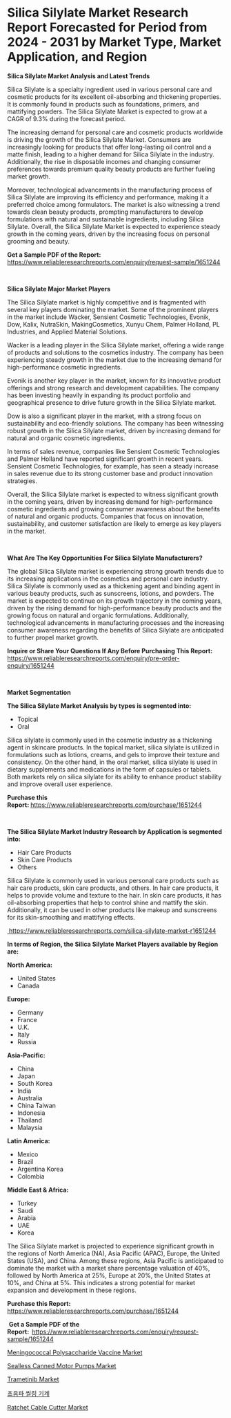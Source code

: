 <p><h1>Silica Silylate Market Research Report Forecasted for Period from 2024 -  2031 by Market Type, Market Application, and Region</h1></p><p><strong>Silica Silylate Market Analysis and Latest Trends</strong></p>
<p><p>Silica Silylate is a specialty ingredient used in various personal care and cosmetic products for its excellent oil-absorbing and thickening properties. It is commonly found in products such as foundations, primers, and mattifying powders. The Silica Silylate Market is expected to grow at a CAGR of 9.3% during the forecast period.</p><p>The increasing demand for personal care and cosmetic products worldwide is driving the growth of the Silica Silylate Market. Consumers are increasingly looking for products that offer long-lasting oil control and a matte finish, leading to a higher demand for Silica Silylate in the industry. Additionally, the rise in disposable incomes and changing consumer preferences towards premium quality beauty products are further fueling market growth.</p><p>Moreover, technological advancements in the manufacturing process of Silica Silylate are improving its efficiency and performance, making it a preferred choice among formulators. The market is also witnessing a trend towards clean beauty products, prompting manufacturers to develop formulations with natural and sustainable ingredients, including Silica Silylate. Overall, the Silica Silylate Market is expected to experience steady growth in the coming years, driven by the increasing focus on personal grooming and beauty.</p></p>
<p><strong>Get a Sample PDF of the Report:&nbsp;</strong> <a href="https://www.reliableresearchreports.com/enquiry/request-sample/1651244">https://www.reliableresearchreports.com/enquiry/request-sample/1651244</a></p>
<p>&nbsp;</p>
<p><strong>Silica Silylate Major Market Players</strong></p>
<p><p>The Silica Silylate market is highly competitive and is fragmented with several key players dominating the market. Some of the prominent players in the market include Wacker, Sensient Cosmetic Technologies, Evonik, Dow, Kalix, NutraSkin, MakingCosmetics, Xunyu Chem, Palmer Holland, PL Industries, and Applied Material Solutions.</p><p>Wacker is a leading player in the Silica Silylate market, offering a wide range of products and solutions to the cosmetics industry. The company has been experiencing steady growth in the market due to the increasing demand for high-performance cosmetic ingredients.</p><p>Evonik is another key player in the market, known for its innovative product offerings and strong research and development capabilities. The company has been investing heavily in expanding its product portfolio and geographical presence to drive future growth in the Silica Silylate market.</p><p>Dow is also a significant player in the market, with a strong focus on sustainability and eco-friendly solutions. The company has been witnessing robust growth in the Silica Silylate market, driven by increasing demand for natural and organic cosmetic ingredients.</p><p>In terms of sales revenue, companies like Sensient Cosmetic Technologies and Palmer Holland have reported significant growth in recent years. Sensient Cosmetic Technologies, for example, has seen a steady increase in sales revenue due to its strong customer base and product innovation strategies.</p><p>Overall, the Silica Silylate market is expected to witness significant growth in the coming years, driven by increasing demand for high-performance cosmetic ingredients and growing consumer awareness about the benefits of natural and organic products. Companies that focus on innovation, sustainability, and customer satisfaction are likely to emerge as key players in the market.</p></p>
<p>&nbsp;</p>
<p><strong>What Are The Key Opportunities For Silica Silylate Manufacturers?</strong></p>
<p><p>The global Silica Silylate market is experiencing strong growth trends due to its increasing applications in the cosmetics and personal care industry. Silica Silylate is commonly used as a thickening agent and binding agent in various beauty products, such as sunscreens, lotions, and powders. The market is expected to continue on its growth trajectory in the coming years, driven by the rising demand for high-performance beauty products and the growing focus on natural and organic formulations. Additionally, technological advancements in manufacturing processes and the increasing consumer awareness regarding the benefits of Silica Silylate are anticipated to further propel market growth.</p></p>
<p><strong>Inquire or Share Your Questions If Any Before Purchasing This Report:</strong> <a href="https://www.reliableresearchreports.com/enquiry/pre-order-enquiry/1651244">https://www.reliableresearchreports.com/enquiry/pre-order-enquiry/1651244</a></p>
<p>&nbsp;</p>
<p><strong>Market Segmentation</strong></p>
<p><strong>The Silica Silylate Market Analysis by types is segmented into:</strong></p>
<p><ul><li>Topical</li><li>Oral</li></ul></p>
<p><p>Silica silylate is commonly used in the cosmetic industry as a thickening agent in skincare products. In the topical market, silica silylate is utilized in formulations such as lotions, creams, and gels to improve their texture and consistency. On the other hand, in the oral market, silica silylate is used in dietary supplements and medications in the form of capsules or tablets. Both markets rely on silica silylate for its ability to enhance product stability and improve overall user experience.</p></p>
<p><strong>Purchase this Report:&nbsp;</strong><a href="https://www.reliableresearchreports.com/purchase/1651244">https://www.reliableresearchreports.com/purchase/1651244</a></p>
<p>&nbsp;</p>
<p><strong>The Silica Silylate Market Industry Research by Application is segmented into:</strong></p>
<p><ul><li>Hair Care Products</li><li>Skin Care Products</li><li>Others</li></ul></p>
<p><p>Silica Silylate is commonly used in various personal care products such as hair care products, skin care products, and others. In hair care products, it helps to provide volume and texture to the hair. In skin care products, it has oil-absorbing properties that help to control shine and mattify the skin. Additionally, it can be used in other products like makeup and sunscreens for its skin-smoothing and mattifying effects.</p></p>
<p><a href="https://www.reliableresearchreports.com/silica-silylate-market-r1651244">&nbsp;https://www.reliableresearchreports.com/silica-silylate-market-r1651244</a></p>
<p><strong>In terms of Region, the Silica Silylate Market Players available by Region are:</strong></p>
<p>
    <p> <strong> North America: </strong>
        <ul>
            <li>United States</li>
            <li>Canada</li>
        </ul>
        </p> 
    <p> <strong> Europe: </strong>
        <ul>
            <li>Germany</li>
            <li>France</li>
            <li>U.K.</li>
            <li>Italy</li>
            <li>Russia</li>
        </ul>
        </p> 
    <p> <strong> Asia-Pacific: </strong>
        <ul>
            <li>China</li>
            <li>Japan</li>
            <li>South Korea</li>
            <li>India</li>
            <li>Australia</li>
            <li>China Taiwan</li>
            <li>Indonesia</li>
            <li>Thailand</li>
            <li>Malaysia</li>
        </ul>
        </p> 
    <p> <strong> Latin America: </strong>
        <ul>
            <li>Mexico</li>
            <li>Brazil</li>
            <li>Argentina Korea</li>
            <li>Colombia</li>
        </ul>
        </p> 
    <p> <strong> Middle East & Africa: </strong>
        <ul>
            <li>Turkey</li>
            <li>Saudi</li>
            <li>Arabia</li>
            <li>UAE</li>
            <li>Korea</li>
        </ul>
    </p>
    </p>
<p><p>The Silica Silylate market is projected to experience significant growth in the regions of North America (NA), Asia Pacific (APAC), Europe, the United States (USA), and China. Among these regions, Asia Pacific is anticipated to dominate the market with a market share percentage valuation of 40%, followed by North America at 25%, Europe at 20%, the United States at 10%, and China at 5%. This indicates a strong potential for market expansion and development in these regions.</p></p>
<p><strong>Purchase this Report: </strong><a href="https://www.reliableresearchreports.com/purchase/1651244">https://www.reliableresearchreports.com/purchase/1651244</a></p>
<p>&nbsp;<strong>Get a Sample PDF of the Report:&nbsp;&nbsp;</strong><a href="https://www.reliableresearchreports.com/enquiry/request-sample/1651244">https://www.reliableresearchreports.com/enquiry/request-sample/1651244</a></p>
<p><strong></strong></p>
<p><p><a href="https://github.com/biheemgalvinlouises6hokrh3h/Market-Research-Report-List-2/blob/main/meningococcal-polysaccharide-vaccine-market.md">Meningococcal Polysaccharide Vaccine Market</a></p><p><a href="https://www.linkedin.com/pulse/sealless-canned-motor-pumps-market-analysis-its-cagr-segmentation-nutue">Sealless Canned Motor Pumps Market</a></p><p><a href="https://github.com/IzaiahBartell/Market-Research-Report-List-1/blob/main/trametinib-market.md">Trametinib Market</a></p><p><a href="https://github.com/anton65482023/Market-Research-Report-List-1/blob/main/594901956154.md">초음파 씰링 기계</a></p><p><a href="https://www.linkedin.com/pulse/ratchet-cable-cutter-market-furnishes-information-share-odyde">Ratchet Cable Cutter Market</a></p></p>